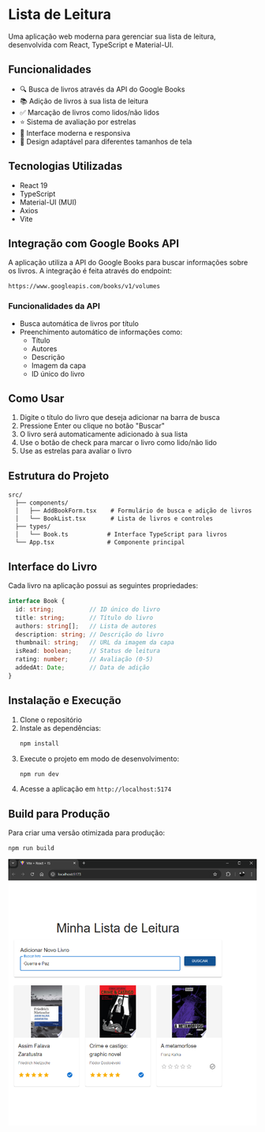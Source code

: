 # Lista de Leitura

Uma aplicação web moderna para gerenciar sua lista de leitura, desenvolvida com React, TypeScript e Material-UI.

## Funcionalidades

- 🔍 Busca de livros através da API do Google Books
- 📚 Adição de livros à sua lista de leitura
- ✅ Marcação de livros como lidos/não lidos
- ⭐ Sistema de avaliação por estrelas
- 🎨 Interface moderna e responsiva
- 📱 Design adaptável para diferentes tamanhos de tela

## Tecnologias Utilizadas

- React 19
- TypeScript
- Material-UI (MUI)
- Axios
- Vite

## Integração com Google Books API

A aplicação utiliza a API do Google Books para buscar informações sobre os livros. A integração é feita através do endpoint:

```
https://www.googleapis.com/books/v1/volumes
```

### Funcionalidades da API

- Busca automática de livros por título
- Preenchimento automático de informações como:
  - Título
  - Autores
  - Descrição
  - Imagem da capa
  - ID único do livro

## Como Usar

1. Digite o título do livro que deseja adicionar na barra de busca
2. Pressione Enter ou clique no botão "Buscar"
3. O livro será automaticamente adicionado à sua lista
4. Use o botão de check para marcar o livro como lido/não lido
5. Use as estrelas para avaliar o livro

## Estrutura do Projeto

```
src/
  ├── components/
  │   ├── AddBookForm.tsx    # Formulário de busca e adição de livros
  │   └── BookList.tsx       # Lista de livros e controles
  ├── types/
  │   └── Book.ts           # Interface TypeScript para livros
  └── App.tsx               # Componente principal
```

## Interface do Livro

Cada livro na aplicação possui as seguintes propriedades:

```typescript
interface Book {
  id: string;          // ID único do livro
  title: string;       // Título do livro
  authors: string[];   // Lista de autores
  description: string; // Descrição do livro
  thumbnail: string;   // URL da imagem da capa
  isRead: boolean;     // Status de leitura
  rating: number;      // Avaliação (0-5)
  addedAt: Date;       // Data de adição
}
```

## Instalação e Execução

1. Clone o repositório
2. Instale as dependências:
   ```bash
   npm install
   ```
3. Execute o projeto em modo de desenvolvimento:
   ```bash
   npm run dev
   ```
4. Acesse a aplicação em `http://localhost:5174`

## Build para Produção

Para criar uma versão otimizada para produção:

```bash
npm run build
```
![Demo](Print_to-read.png)


